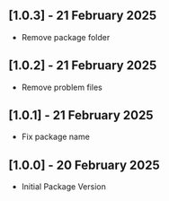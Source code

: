 ## [1.0.3] - 21 February 2025
 - Remove package folder

## [1.0.2] - 21 February 2025
 - Remove problem files

## [1.0.1] - 21 February 2025
 - Fix package name

## [1.0.0] - 20 February 2025
 - Initial Package Version